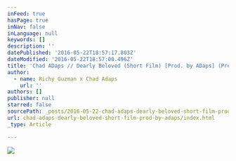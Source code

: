 ```yaml
---
inFeed: true
hasPage: true
inNav: false
inLanguage: null
keywords: []
description: ''
datePublished: '2016-05-22T18:57:17.803Z'
dateModified: '2016-05-22T18:57:00.496Z'
title: 'Chad ADaps // Dearly Beloved (Short Film) [Prod. by ADaps] (Premiere) '
author:
  - name: Richy Guzman x Chad Adaps
    url: ''
authors: []
publisher: null
starred: false
sourcePath: _posts/2016-05-22-chad-adaps-dearly-beloved-short-film-prod-by-adaps.md
url: chad-adaps-dearly-beloved-short-film-prod-by-adaps/index.html
_type: Article

---
```

![](https://the-grid-user-content.s3-us-west-2.amazonaws.com/cb55540e-cd7a-444f-8098-5128444ba3d9.jpg)